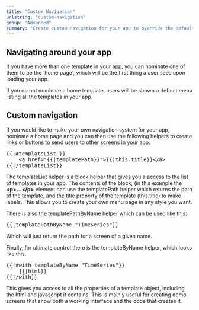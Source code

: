 ```yaml
---
title: "Custom Navigation"
urlstring: "custom-navigation"
group: "Advanced"
summary: "Create custom navigation for your app to override the default behavior and styles"
---
```


## Navigating around your app

If you have more than one template in your app, you can nominate one of them to be the 'home page', which will be the first thing a user sees upon loading your app.

If you do not nominate a home template, users will be shown a default menu listing all the templates in your app.

## Custom navigation

If you would like to make your own navigation system for your app, nominate a home page and you can then use the following helpers to create links or buttons to send users to other screens in your app.

<pre>
{{|#templateList }}
	&lt;a href="{{|templatePath}}"&gt;{{|this.title}}&lt;/a&gt;
{{|/templateList}}
</pre>

The templateList helper is a block helper that gives you a access to the list of templates in your app. The contents of the block, (in this example the <strong>&lt;p&gt;...&lt;/p&gt;</strong> element can use the templatePath helper which returns the path of the template, and the title property of the template (this.title) to make labels. This allows you to create your own menu page in any style you want.

There is also the templatePathByName helper which can be used like this:

<pre>
{{|templatePathByName "TimeSeries"}}
</pre>

Which will just return the path for a screen of a given name.

Finally, for ultimate control there is the templateByName helper, which looks like this.

<pre>
{{|#with templateByName "TimeSeries"}}
	{{|html}}
{{|/with}}
</pre>

This gives you access to all the properties of a template object, including the html and javascript it contains.
This is mainly useful for creating demo screens that show both a working interface and the code that
creates it.
